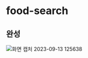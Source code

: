 # food-search

## 완성

![화면 캡처 2023-09-13 125638](https://github.com/HeoHoJun/food-search/assets/116245224/a658b521-af24-4b85-9e9c-e9ed3e4c4412)
